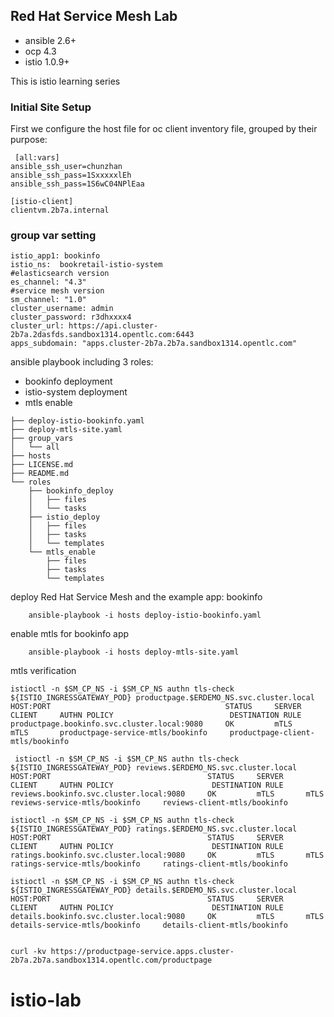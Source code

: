 Red Hat Service Mesh Lab 
-----------------------------------------------------------------------------

- ansible 2.6+
- ocp 4.3
- istio 1.0.9+

This is istio learning series

### Initial Site Setup

First we configure the host file for oc client 
inventory file, grouped by their purpose:
```
 [all:vars]
ansible_ssh_user=chunzhan
ansible_ssh_pass=1SxxxxxlEh
ansible_ssh_pass=1S6wC04NPlEaa

[istio-client]
clientvm.2b7a.internal

```
### group var setting
```
istio_app1: bookinfo
istio_ns:  bookretail-istio-system
#elasticsearch version
es_channel: "4.3"
#service mesh version
sm_channel: "1.0"
cluster_username: admin
cluster_password: r3dhxxxx4
cluster_url: https://api.cluster-2b7a.2dasfds.sandbox1314.opentlc.com:6443
apps_subdomain: "apps.cluster-2b7a.2b7a.sandbox1314.opentlc.com"

```

ansible playbook including 3 roles:
- bookinfo deployment
- istio-system deployment
- mtls enable

```
├── deploy-istio-bookinfo.yaml
├── deploy-mtls-site.yaml
├── group_vars
│   └── all
├── hosts
├── LICENSE.md
├── README.md
└── roles
    ├── bookinfo_deploy
    │   ├── files
    │   └── tasks
    ├── istio_deploy
    │   ├── files
    │   ├── tasks
    │   └── templates
    └── mtls_enable
        ├── files
        ├── tasks
        └── templates

```
deploy Red Hat Service Mesh and the example app: bookinfo 

		ansible-playbook -i hosts deploy-istio-bookinfo.yaml

enable mtls for bookinfo app

        ansible-playbook -i hosts deploy-mtls-site.yaml

mtls verification 
```
istioctl -n $SM_CP_NS -i $SM_CP_NS authn tls-check ${ISTIO_INGRESSGATEWAY_POD} productpage.$ERDEMO_NS.svc.cluster.local
HOST:PORT                                       STATUS     SERVER     CLIENT     AUTHN POLICY                          DESTINATION RULE
productpage.bookinfo.svc.cluster.local:9080     OK         mTLS       mTLS       productpage-service-mtls/bookinfo     productpage-client-mtls/bookinfo

 istioctl -n $SM_CP_NS -i $SM_CP_NS authn tls-check ${ISTIO_INGRESSGATEWAY_POD} reviews.$ERDEMO_NS.svc.cluster.local
HOST:PORT                                   STATUS     SERVER     CLIENT     AUTHN POLICY                      DESTINATION RULE
reviews.bookinfo.svc.cluster.local:9080     OK         mTLS       mTLS       reviews-service-mtls/bookinfo     reviews-client-mtls/bookinfo

istioctl -n $SM_CP_NS -i $SM_CP_NS authn tls-check ${ISTIO_INGRESSGATEWAY_POD} ratings.$ERDEMO_NS.svc.cluster.local
HOST:PORT                                   STATUS     SERVER     CLIENT     AUTHN POLICY                      DESTINATION RULE
ratings.bookinfo.svc.cluster.local:9080     OK         mTLS       mTLS       ratings-service-mtls/bookinfo     ratings-client-mtls/bookinfo

istioctl -n $SM_CP_NS -i $SM_CP_NS authn tls-check ${ISTIO_INGRESSGATEWAY_POD} details.$ERDEMO_NS.svc.cluster.local
HOST:PORT                                   STATUS     SERVER     CLIENT     AUTHN POLICY                      DESTINATION RULE
details.bookinfo.svc.cluster.local:9080     OK         mTLS       mTLS       details-service-mtls/bookinfo     details-client-mtls/bookinfo


curl -kv https://productpage-service.apps.cluster-2b7a.2b7a.sandbox1314.opentlc.com/productpage

```
# istio-lab

